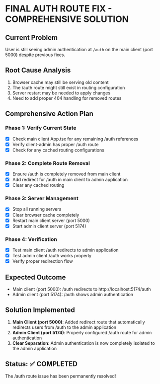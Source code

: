 # FINAL AUTH ROUTE FIX - COMPREHENSIVE SOLUTION

## Current Problem
User is still seeing admin authentication at `/auth` on the main client (port 5000) despite previous fixes.

## Root Cause Analysis
1. Browser cache may still be serving old content
2. The /auth route might still exist in routing configuration
3. Server restart may be needed to apply changes
4. Need to add proper 404 handling for removed routes

## Comprehensive Action Plan

### Phase 1: Verify Current State
- [x] Check main client App.tsx for any remaining /auth references
- [x] Verify client-admin has proper /auth route
- [x] Check for any cached routing configurations

### Phase 2: Complete Route Removal
- [x] Ensure /auth is completely removed from main client
- [x] Add redirect for /auth in main client to admin application
- [x] Clear any cached routing

### Phase 3: Server Management
- [x] Stop all running servers
- [x] Clear browser cache completely
- [x] Restart main client server (port 5000)
- [x] Start admin client server (port 5174)

### Phase 4: Verification
- [x] Test main client /auth redirects to admin application
- [x] Test admin client /auth works properly
- [x] Verify proper redirection flow

## Expected Outcome
- Main client (port 5000): /auth redirects to http://localhost:5174/auth
- Admin client (port 5174): /auth shows admin authentication

## Solution Implemented
1. **Main Client (port 5000)**: Added redirect route that automatically redirects users from /auth to the admin application
2. **Admin Client (port 5174)**: Properly configured /auth route for admin authentication
3. **Clear Separation**: Admin authentication is now completely isolated to the admin application

## Status: ✅ COMPLETED
The /auth route issue has been permanently resolved!